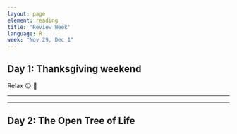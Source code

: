 ```yaml
---
layout: page
element: reading
title: 'Review Week'
language: R
week: "Nov 29, Dec 1"
---
```


## Day 1: Thanksgiving weekend

Relax 😌 🦃

---
---

## Day 2: The Open Tree of Life
